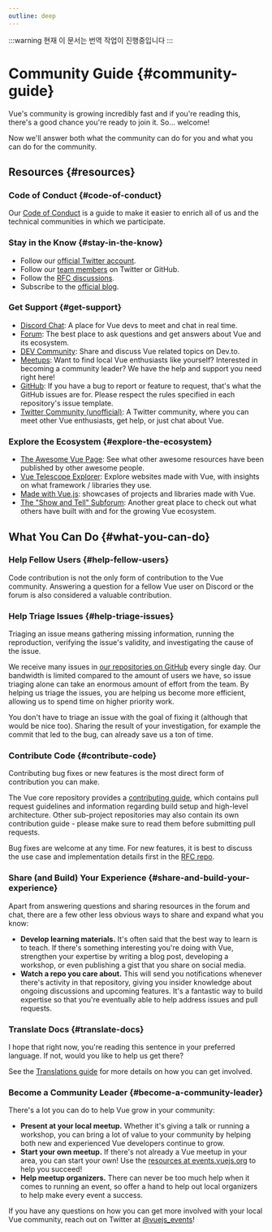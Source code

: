 ```yaml
---
outline: deep
---
```

:::warning 현재 이 문서는 번역 작업이 진행중입니다
:::
# Community Guide {#community-guide}

Vue's community is growing incredibly fast and if you're reading this, there's a good chance you're ready to join it. So... welcome!

Now we'll answer both what the community can do for you and what you can do for the community.

## Resources {#resources}

### Code of Conduct {#code-of-conduct}

Our [Code of Conduct](/about/coc) is a guide to make it easier to enrich all of us and the technical communities in which we participate.

### Stay in the Know {#stay-in-the-know}

- Follow our [official Twitter account](https://twitter.com/vuejs).
- Follow our [team members](./team) on Twitter or GitHub.
- Follow the [RFC discussions](https://github.com/vuejs/rfcs).
- Subscribe to the [official blog](https://blog.vuejs.org/).

### Get Support {#get-support}

- [Discord Chat](https://chat.vuejs.org/): A place for Vue devs to meet and chat in real time.
- [Forum](https://forum.vuejs.org/): The best place to ask questions and get answers about Vue and its ecosystem.
- [DEV Community](https://dev.to/t/vue): Share and discuss Vue related topics on Dev.to.
- [Meetups](https://events.vuejs.org/meetups): Want to find local Vue enthusiasts like yourself? Interested in becoming a community leader? We have the help and support you need right here!
- [GitHub](https://github.com/vuejs): If you have a bug to report or feature to request, that's what the GitHub issues are for. Please respect the rules specified in each repository's issue template.
- [Twitter Community (unofficial)](https://twitter.com/i/communities/1516368750634840064): A Twitter community, where you can meet other Vue enthusiasts, get help, or just chat about Vue.

### Explore the Ecosystem {#explore-the-ecosystem}

- [The Awesome Vue Page](https://github.com/vuejs/awesome-vue): See what other awesome resources have been published by other awesome people.
- [Vue Telescope Explorer](https://vuetelescope.com/explore): Explore websites made with Vue, with insights on what framework / libraries they use.
- [Made with Vue.js](https://madewithvuejs.com/): showcases of projects and libraries made with Vue.
- [The "Show and Tell" Subforum](https://forum.vuejs.org/c/show-and-tell): Another great place to check out what others have built with and for the growing Vue ecosystem.

## What You Can Do {#what-you-can-do}

### Help Fellow Users {#help-fellow-users}

Code contribution is not the only form of contribution to the Vue community. Answering a question for a fellow Vue user on Discord or the forum is also considered a valuable contribution.

### Help Triage Issues {#help-triage-issues}

Triaging an issue means gathering missing information, running the reproduction, verifying the issue's validity, and investigating the cause of the issue.

We receive many issues in [our repositories on GitHub](https://github.com/vuejs) every single day. Our bandwidth is limited compared to the amount of users we have, so issue triaging alone can take an enormous amount of effort from the team. By helping us triage the issues, you are helping us become more efficient, allowing us to spend time on higher priority work.

You don't have to triage an issue with the goal of fixing it (although that would be nice too). Sharing the result of your investigation, for example the commit that led to the bug, can already save us a ton of time.

### Contribute Code {#contribute-code}

Contributing bug fixes or new features is the most direct form of contribution you can make.

The Vue core repository provides a [contributing guide](https://github.com/vuejs/core/blob/main/.github/contributing.md), which contains pull request guidelines and information regarding build setup and high-level architecture. Other sub-project repositories may also contain its own contribution guide - please make sure to read them before submitting pull requests.

Bug fixes are welcome at any time. For new features, it is best to discuss the use case and implementation details first in the [RFC repo](https://github.com/vuejs/rfcs/discussions).

### Share (and Build) Your Experience {#share-and-build-your-experience}

Apart from answering questions and sharing resources in the forum and chat, there are a few other less obvious ways to share and expand what you know:

- **Develop learning materials.** It's often said that the best way to learn is to teach. If there's something interesting you're doing with Vue, strengthen your expertise by writing a blog post, developing a workshop, or even publishing a gist that you share on social media.
- **Watch a repo you care about.** This will send you notifications whenever there's activity in that repository, giving you insider knowledge about ongoing discussions and upcoming features. It's a fantastic way to build expertise so that you're eventually able to help address issues and pull requests.

### Translate Docs {#translate-docs}

I hope that right now, you're reading this sentence in your preferred language. If not, would you like to help us get there?

See the [Translations guide](/translations/) for more details on how you can get involved.

### Become a Community Leader {#become-a-community-leader}

There's a lot you can do to help Vue grow in your community:

- **Present at your local meetup.** Whether it's giving a talk or running a workshop, you can bring a lot of value to your community by helping both new and experienced Vue developers continue to grow.
- **Start your own meetup.** If there's not already a Vue meetup in your area, you can start your own! Use the [resources at events.vuejs.org](https://events.vuejs.org/resources/#getting-started) to help you succeed!
- **Help meetup organizers.** There can never be too much help when it comes to running an event, so offer a hand to help out local organizers to help make every event a success.

If you have any questions on how you can get more involved with your local Vue community, reach out on Twitter at [@vuejs_events](https://www.twitter.com/vuejs_events)!
